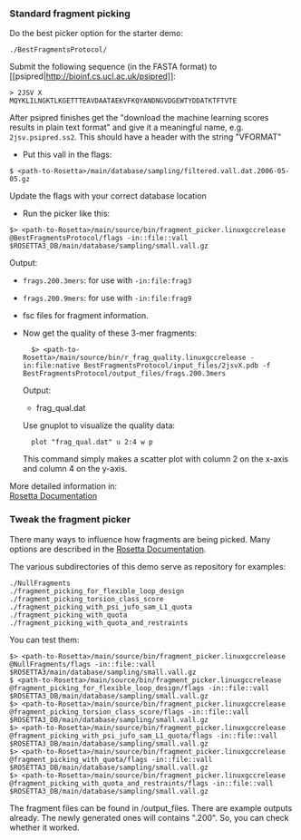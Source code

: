 ### Standard fragment picking

Do the best picker option for the starter demo: 

`./BestFragmentsProtocol/` 

Submit the following sequence (in the FASTA format) to 
[[psipred|http://bioinf.cs.ucl.ac.uk/psipred]]:

    > 2JSV X
    MQYKLILNGKTLKGETTTEAVDAATAEKVFKQYANDNGVDGEWTYDDATKTFTVTE

After psipred finishes get the "download the machine learning scores results in 
plain text format" and give it a meaningful name, e.g. `2jsv.psipred.ss2`. This 
should have a header with the string "VFORMAT"

* Put this vall in the flags:

 `$ <path-to-Rosetta>/main/database/sampling/filtered.vall.dat.2006-05-05.gz`

  Update the flags with your correct database location

* Run the picker like this:

```
$> <path-to-Rosetta>/main/source/bin/fragment_picker.linuxgccrelease @BestFragmentsProtocol/flags -in::file::vall $ROSETTA3_DB/main/database/sampling/small.vall.gz
```

  Output:  
  
  * `frags.200.3mers`: for use with `-in:file:frag3`
  * `frags.200.9mers`: for use with `-in:file:frag9`
  * fsc files for fragment information.

* Now get the quality of these 3-mer fragments:

        $> <path-to-Rosetta>/main/source/bin/r_frag_quality.linuxgccrelease -in:file:native BestFragmentsProtocol/input_files/2jsvX.pdb -f BestFragmentsProtocol/output_files/frags.200.3mers

  Output:
  * frag_qual.dat

  Use gnuplot to visualize the quality data:

        plot "frag_qual.dat" u 2:4 w p

  This command simply makes a scatter plot with column 2 on the x-axis and 
  column 4 on the y-axis. 

More detailed information in:  
[Rosetta Documentation](https://www.rosettacommons.org/docs/wiki/application_documentation/utilities/app-fragment-picker)

### Tweak the fragment picker

There many ways to influence how fragments are being picked.
Many options are described in the [Rosetta Documentation](https://www.rosettacommons.org/docs/wiki/application_documentation/utilities/app-fragment-picker).

The various subdirectories of this demo serve as repository for examples:

```
./NullFragments  
./fragment_picking_for_flexible_loop_design
./fragment_picking_torsion_class_score
./fragment_picking_with_psi_jufo_sam_L1_quota
./fragment_picking_with_quota
./fragment_picking_with_quota_and_restraints  
```

You can test them:

```
$> <path-to-Rosetta>/main/source/bin/fragment_picker.linuxgccrelease @NullFragments/flags -in::file::vall $ROSETTA3/main/database/sampling/small.vall.gz
$ <path-to-Rosetta>/main/source/bin/fragment_picker.linuxgccrelease @fragment_picking_for_flexible_loop_design/flags -in::file::vall $ROSETTA3_DB/main/database/sampling/small.vall.gz
$> <path-to-Rosetta>/main/source/bin/fragment_picker.linuxgccrelease @fragment_picking_torsion_class_score/flags -in::file::vall $ROSETTA3_DB/main/database/sampling/small.vall.gz
$> <path-to-Rosetta>/main/source/bin/fragment_picker.linuxgccrelease @fragment_picking_with_psi_jufo_sam_L1_quota/flags -in::file::vall $ROSETTA3_DB/main/database/sampling/small.vall.gz
$> <path-to-Rosetta>/main/source/bin/fragment_picker.linuxgccrelease @fragment_picking_with_quota/flags -in::file::vall $ROSETTA3_DB/main/database/sampling/small.vall.gz
$> <path-to-Rosetta>/main/source/bin/fragment_picker.linuxgccrelease @fragment_picking_with_quota_and_restraints/flags -in::file::vall $ROSETTA3_DB/main/database/sampling/small.vall.gz
```` 

The fragment files can be found in <whatever version you ran>/output_files. There are example outputs already. The newly generated ones will contains ".200". So, you can check whether it worked.

